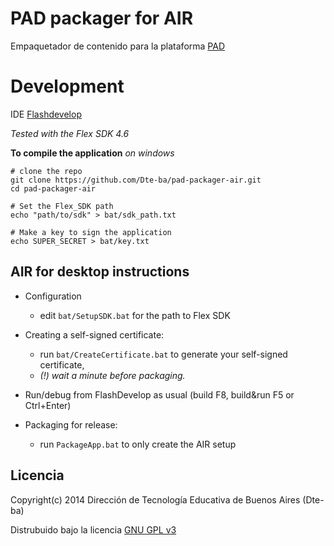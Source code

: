 # PAD packager for AIR

Empaquetador de contenido para la plataforma [PAD](https://github.com/Dte-ba/pad)

# Development

IDE [Flashdevelop](http://www.flashdevelop.org/)

*Tested with the Flex SDK 4.6*

**To compile the application** *on windows*

```
# clone the repo
git clone https://github.com/Dte-ba/pad-packager-air.git
cd pad-packager-air

# Set the Flex_SDK path
echo "path/to/sdk" > bat/sdk_path.txt

# Make a key to sign the application
echo SUPER_SECRET > bat/key.txt

```

## AIR for desktop instructions

- Configuration
	- edit `bat/SetupSDK.bat` for the path to Flex SDK


- Creating a self-signed certificate:
	- run `bat/CreateCertificate.bat` to generate your self-signed certificate,
	- *(!) wait a minute before packaging.*


- Run/debug from FlashDevelop as usual (build F8, build&run F5 or Ctrl+Enter)

- Packaging for release:
	- run `PackageApp.bat` to only create the AIR setup


## Licencia

Copyright(c) 2014 Dirección de Tecnología Educativa de Buenos Aires (Dte-ba)

Distrubuido bajo la licencia [GNU GPL v3](http://www.gnu.org/licenses/gpl-3.0.html)